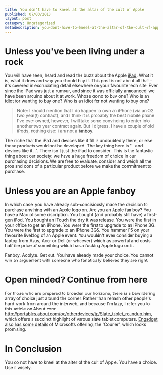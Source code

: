 ```yaml
---
title: You don't have to kneel at the altar of the cult of Apple
published: 07/03/2010
layout: post
category: Uncategorized
metadescription: you-dont-have-to-kneel-at-the-altar-of-the-cult-of-apple
---
```

<h1>Unless you've been living under a rock</h1>
You will have seen, heard and read the buzz about the Apple <a title="ipad on Apple.com" href="http://www.apple.com/ipad/" target="_blank">iPad</a>. What it is, what it does and why you should buy it. This post is not about all that - it's covered in excruciating detail elsewhere on your favourite tech site. Ever since the iPad was just a rumour, and since it was officially announced, we have been arguing about it at work. Whose going to buy one? Who is an idiot for wanting to buy one? Who is an idiot for not wanting to buy one?
<blockquote>Note: I should mention that I do happen to own an iPhone (via an O2 two year(!) contract), and I think it is probably the best mobile phone I've ever owned, however, I will take some convincing to enter into another two year contract again. But I digress. I have a couple of old iPods, nothing else: I am not a <a title="Fanboy on wikipedia" href="http://en.wikipedia.org/wiki/Fan_%28person%29" target="_blank">fanboy</a>.</blockquote>
The niche that the iPad and devices like it fill is undoubtedly there, or else these products would not be developed. The key thing here is "...and devices like it...". There isn't just the iPad to consider.  This is the fantastic thing about our society: we have a huge freedom of choice in our purchasing decisions. We are free to evaluate, consider and weigh all the pros and cons of a particular product before we make the commitment to purchase.
<h1>Unless you are an Apple fanboy</h1>
In which case, you have already sub-concisiously made the decision to purchase anything with an Apple logo on. Are you an Apple fan boy? You have a Mac of some discription. You bought (and probably still have) a first-gen iPod. You bought an iTouch the day it was release. You were the first in your office to get an iPhone. You were the first to upgrade to an iPhone 3G. You were the first to upgrade to an iPhone 3GS. You hammer F5 on your favourite liveblog of an Apple event. You wouldn't even consider buying a laptop from Asus, Acer or Dell (or whoever) which as powerful and costs half the price of something which has a fucking Apple logo on it.

Fanboy. Acolyte. Get out. You have already made your choice. You cannot win an arguement with someone who fanatically believes they are right.
<h1>Open minded? Continue from here</h1>
For those who are prepared to broaden our horizons, there is a bewildering array of choice just around the corner. Rather than rehash other people's hard work from around the interweb, and because I'm lazy, I refer you to this article on About.com: <a href="http://portables.about.com/od/otherdevices/tp/Slate_tablet_roundup.htm" target="_blank">http://portables.about.com/od/otherdevices/tp/Slate_tablet_roundup.htm</a>, which offers a succinct highlight of varous slate tablet computers. <a href="http://www.engadget.com/2010/03/05/microsofts-courier-digital-journal-exclusive-pictures-and-de/" target="_blank">Engadget also has some details</a> of Microsofts offering, the 'Courier', which looks promising.
<h1>In Conclusion</h1>
You do not have to kneel at the alter of the cult of Apple. You have a choice. Use it wisely.
